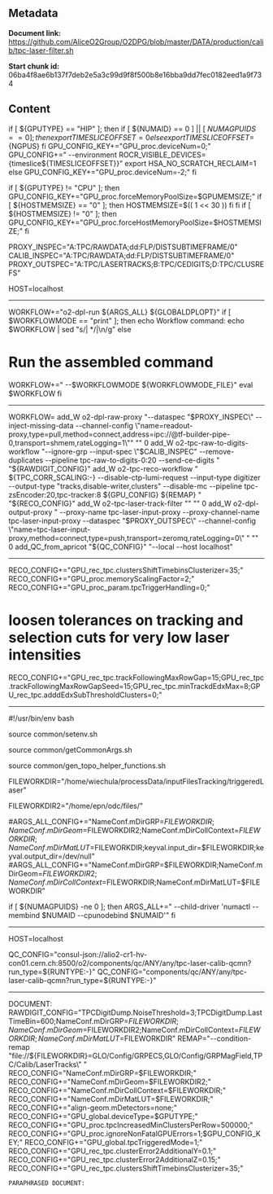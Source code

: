 ## Metadata

**Document link:** https://github.com/AliceO2Group/O2DPG/blob/master/DATA/production/calib/tpc-laser-filter.sh

**Start chunk id:** 06ba4f8ae6b137f7deb2e5a3c99d9f8f500b8e16bba9dd7fec0182eed1a9f734

## Content

if [ ${GPUTYPE} == "HIP" ]; then
  if [ ${NUMAID} == 0 ] || [ ${NUMAGPUIDS} == 0 ]; then
    export TIMESLICEOFFSET=0
  else
    export TIMESLICEOFFSET=${NGPUS}
  fi
  GPU_CONFIG_KEY+="GPU_proc.deviceNum=0;"
  GPU_CONFIG+=" --environment ROCR_VISIBLE_DEVICES={timeslice${TIMESLICEOFFSET}}"
  export HSA_NO_SCRATCH_RECLAIM=1
else
  GPU_CONFIG_KEY+="GPU_proc.deviceNum=-2;"
fi

if [ ${GPUTYPE} != "CPU" ]; then
  GPU_CONFIG_KEY+="GPU_proc.forceMemoryPoolSize=$GPUMEMSIZE;"
  if [ ${HOSTMEMSIZE} == "0" ]; then
    HOSTMEMSIZE=$(( 1 << 30 ))
  fi
fi
if [ ${HOSTMEMSIZE} != "0" ]; then
  GPU_CONFIG_KEY+="GPU_proc.forceHostMemoryPoolSize=$HOSTMEMSIZE;"
fi

PROXY_INSPEC="A:TPC/RAWDATA;dd:FLP/DISTSUBTIMEFRAME/0"
CALIB_INSPEC="A:TPC/RAWDATA;dd:FLP/DISTSUBTIMEFRAME/0"
PROXY_OUTSPEC="A:TPC/LASERTRACKS;B:TPC/CEDIGITS;D:TPC/CLUSREFS"

HOST=localhost

---

WORKFLOW+="o2-dpl-run ${ARGS_ALL} ${GLOBALDPLOPT}"
if [ $WORKFLOWMODE == "print" ]; then
  echo Workflow command:
  echo $WORKFLOW | sed "s/| */|\n/g"
else
  # Run the assembled command
  WORKFLOW+=" --$WORKFLOWMODE ${WORKFLOWMODE_FILE}"
  eval $WORKFLOW
fi

---

WORKFLOW=
add_W o2-dpl-raw-proxy "--dataspec \"$PROXY_INSPEC\" --inject-missing-data --channel-config \"name=readout-proxy,type=pull,method=connect,address=ipc://@tf-builder-pipe-0,transport=shmem,rateLogging=1\"" "" 0
add_W o2-tpc-raw-to-digits-workflow "--ignore-grp --input-spec \"$CALIB_INSPEC\" --remove-duplicates --pipeline tpc-raw-to-digits-0:20 --send-ce-digits " "${RAWDIGIT_CONFIG}"
add_W o2-tpc-reco-workflow " ${TPC_CORR_SCALING:-} --disable-ctp-lumi-request --input-type digitizer --output-type \"tracks,disable-writer,clusters\" --disable-mc --pipeline tpc-zsEncoder:20,tpc-tracker:8 ${GPU_CONFIG} ${REMAP} " "${RECO_CONFIG}"
add_W o2-tpc-laser-track-filter "" "" 0
add_W o2-dpl-output-proxy " --proxy-name tpc-laser-input-proxy --proxy-channel-name tpc-laser-input-proxy --dataspec \"$PROXY_OUTSPEC\" --channel-config \"name=tpc-laser-input-proxy,method=connect,type=push,transport=zeromq,rateLogging=0\" " "" 0
add_QC_from_apricot "${QC_CONFIG}" "--local --host localhost"

---

RECO_CONFIG+="GPU_rec_tpc.clustersShiftTimebinsClusterizer=35;"
RECO_CONFIG+="GPU_proc.memoryScalingFactor=2;"
RECO_CONFIG+="GPU_proc_param.tpcTriggerHandling=0;"
# loosen tolerances on tracking and selection cuts for very low laser intensities
RECO_CONFIG+="GPU_rec_tpc.trackFollowingMaxRowGap=15;GPU_rec_tpc.trackFollowingMaxRowGapSeed=15;GPU_rec_tpc.minTrackdEdxMax=8;GPU_rec_tpc.adddEdxSubThresholdClusters=0;"

---

#!/usr/bin/env bash

source common/setenv.sh

source common/getCommonArgs.sh

source common/gen_topo_helper_functions.sh 

FILEWORKDIR="/home/wiechula/processData/inputFilesTracking/triggeredLaser"

FILEWORKDIR2="/home/epn/odc/files/"

#ARGS_ALL_CONFIG+="NameConf.mDirGRP=$FILEWORKDIR;NameConf.mDirGeom=$FILEWORKDIR2;NameConf.mDirCollContext=$FILEWORKDIR;NameConf.mDirMatLUT=$FILEWORKDIR;keyval.input_dir=$FILEWORKDIR;keyval.output_dir=/dev/null"
#ARGS_ALL_CONFIG+="NameConf.mDirGRP=$FILEWORKDIR;NameConf.mDirGeom=$FILEWORKDIR2;NameConf.mDirCollContext=$FILEWORKDIR;NameConf.mDirMatLUT=$FILEWORKDIR"

if [ ${NUMAGPUIDS} -ne 0 ]; then
  ARGS_ALL+=" --child-driver 'numactl --membind $NUMAID --cpunodebind $NUMAID'"
fi

---

HOST=localhost

QC_CONFIG="consul-json://alio2-cr1-hv-con01.cern.ch:8500/o2/components/qc/ANY/any/tpc-laser-calib-qcmn?run_type=${RUNTYPE:-}"
QC_CONFIG="components/qc/ANY/any/tpc-laser-calib-qcmn?run_type=${RUNTYPE:-}"

---

DOCUMENT:
    RAWDIGIT_CONFIG="TPCDigitDump.NoiseThreshold=3;TPCDigitDump.LastTimeBin=600;NameConf.mDirGRP=$FILEWORKDIR;NameConf.mDirGeom=$FILEWORKDIR2;NameConf.mDirCollContext=$FILEWORKDIR;NameConf.mDirMatLUT=$FILEWORKDIR"
REMAP="--condition-remap \"file://${FILEWORKDIR}=GLO/Config/GRPECS,GLO/Config/GRPMagField,TPC/Calib/LaserTracks\" "
RECO_CONFIG="NameConf.mDirGRP=$FILEWORKDIR;"
RECO_CONFIG+="NameConf.mDirGeom=$FILEWORKDIR2;"
RECO_CONFIG+="NameConf.mDirCollContext=$FILEWORKDIR;"
RECO_CONFIG+="NameConf.mDirMatLUT=$FILEWORKDIR;"
RECO_CONFIG+="align-geom.mDetectors=none;"
RECO_CONFIG+="GPU_global.deviceType=$GPUTYPE;"
RECO_CONFIG+="GPU_proc.tpcIncreasedMinClustersPerRow=500000;"
RECO_CONFIG+="GPU_proc.ignoreNonFatalGPUErrors=1;$GPU_CONFIG_KEY;"
RECO_CONFIG+="GPU_global.tpcTriggeredMode=1;"
RECO_CONFIG+="GPU_rec_tpc.clusterError2AdditionalY=0.1;"
RECO_CONFIG+="GPU_rec_tpc.clusterError2AdditionalZ=0.15;"
RECO_CONFIG+="GPU_rec_tpc.clustersShiftTimebinsClusterizer=35;"

    PARAPHRASED DOCUMENT: